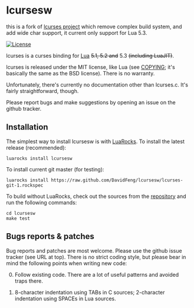 lcursesw
========

this is a fork of [lcurses project][Lcurses] which remove complex build system,
and add wide char support, it current only support for Lua 5.3.

[![License](http://img.shields.io/:license-mit-blue.svg)](http://mit-license.org)

lcurses is a curses binding for [Lua] ~~5.1, 5.2 and~~ 5.3 ~~(including LuaJIT)~~.

lcurses is released under the MIT license, like Lua (see [COPYING];
it's basically the same as the BSD license). There is no warranty.

Unfortunately, there's currently no documentation other than
lcurses.c. It's fairly straightforward, though.

Please report bugs and make suggestions by opening an issue on the
github tracker.

Installation
------------

The simplest way to install lcursesw is with [LuaRocks]. To install the
latest release (recommended):

    luarocks install lcursesw

To install current git master (for testing):

    luarocks install https://raw.github.com/DavidFeng/lcursesw/lcurses-git-1.rockspec

To build without LuaRocks, check out the sources from the
[repository][GitHub] and run the following commands:

    cd lcursesw
    make test

Bugs reports & patches
----------------------

Bug reports and patches are most welcome. Please use the github issue
tracker (see URL at top). There is no strict coding style, but please
bear in mind the following points when writing new code:

0. Follow existing code. There are a lot of useful patterns and
   avoided traps there.

1. 8-character indentation using TABs in C sources; 2-character
   indentation using SPACEs in Lua sources.


[Lua]: http://www.lua.org/
[GitHub]: https://github.com/DavidFeng/lcursesw
[Lcurses]: https://github.com/lcurses/lcurses
[LuaRocks]: http://www.luarocks.org "Lua package manager"
[LDoc]: https://github.com/stevedonovan/LDoc "Lua documentation generator"
[COPYING]: https://raw.github.com/lcurses/lcurses/release/COPYING
[INSTALL]: https://raw.github.com/lcurses/lcurses/release/INSTALL

